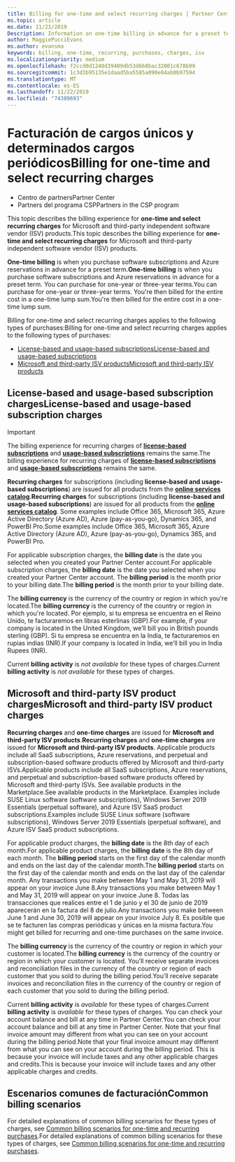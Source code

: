```yaml
---
title: Billing for one-time and select recurring charges | Partner Center
ms.topic: article
ms.date: 11/21/2019
Description: Information on one-time billing in advance for a preset term (monthly and annual subscriptions), and billing for select recurring charges (for applicable Microsoft and third-party ISV products) in Partner Center.
author: MaggiePucciEvans
ms.author: evansma
keywords: billing, one-time, recurring, purchases, charges, isv
ms.localizationpriority: medium
ms.openlocfilehash: f2ccd0d1240d39409db53d668bac32001c678b09
ms.sourcegitcommit: 1c3d3b95135e1daad5ba5585a090e84ab0b97594
ms.translationtype: MT
ms.contentlocale: es-ES
ms.lasthandoff: 11/22/2019
ms.locfileid: "74389693"
---
```

#  <a name="billing-for-one-time-and-select-recurring-charges"></a><span data-ttu-id="38118-104">Facturación de cargos únicos y determinados cargos periódicos</span><span class="sxs-lookup"><span data-stu-id="38118-104">Billing for one-time and select recurring charges</span></span>

- <span data-ttu-id="38118-105">Centro de partners</span><span class="sxs-lookup"><span data-stu-id="38118-105">Partner Center</span></span>
- <span data-ttu-id="38118-106">Partners del programa CSP</span><span class="sxs-lookup"><span data-stu-id="38118-106">Partners in the CSP program</span></span>

<span data-ttu-id="38118-107">This topic describes the billing experience for **one-time and select recurring charges** for Microsoft and third-party independent software vendor (ISV) products.</span><span class="sxs-lookup"><span data-stu-id="38118-107">This topic describes the billing experience for **one-time and select recurring charges** for Microsoft and third-party independent software vendor (ISV) products.</span></span> 

<span data-ttu-id="38118-108">**One-time billing** is when you purchase software subscriptions and Azure reservations in advance for a preset term.</span><span class="sxs-lookup"><span data-stu-id="38118-108">**One-time billing** is when you purchase software subscriptions and Azure reservations in advance for a preset term.</span></span> <span data-ttu-id="38118-109">You can purchase for one-year or three-year terms.</span><span class="sxs-lookup"><span data-stu-id="38118-109">You can purchase for one-year or three-year terms.</span></span> <span data-ttu-id="38118-110">You're then billed for the entire cost in a one-time lump sum.</span><span class="sxs-lookup"><span data-stu-id="38118-110">You're then billed for the entire cost in a one-time lump sum.</span></span>

<span data-ttu-id="38118-111">Billing for one-time and select recurring charges applies to the following types of purchases:</span><span class="sxs-lookup"><span data-stu-id="38118-111">Billing for one-time and select recurring charges applies to the following types of purchases:</span></span>

- [<span data-ttu-id="38118-112">License-based and usage-based subscriptions</span><span class="sxs-lookup"><span data-stu-id="38118-112">License-based and usage-based subscriptions</span></span>](#license-based-and-usage-based-subscription-charges)
- [<span data-ttu-id="38118-113">Microsoft and third-party ISV products</span><span class="sxs-lookup"><span data-stu-id="38118-113">Microsoft and third-party ISV products</span></span>](#microsoft-and-third-party-isv-product-charges)

## <a name="license-based-and-usage-based-subscription-charges"></a><span data-ttu-id="38118-114">License-based and usage-based subscription charges</span><span class="sxs-lookup"><span data-stu-id="38118-114">License-based and usage-based subscription charges</span></span>

> [!IMPORTANT]
> <span data-ttu-id="38118-115">The billing experience for recurring charges of [**license-based subscriptions**](license-based-billing.md) and [**usage-based subscriptions**](usage-based-billing.md) remains the same.</span><span class="sxs-lookup"><span data-stu-id="38118-115">The billing experience for recurring charges of [**license-based subscriptions**](license-based-billing.md) and [**usage-based subscriptions**](usage-based-billing.md) remains the same.</span></span>

<span data-ttu-id="38118-116">**Recurring charges** for subscriptions (including **license-based and usage-based subscriptions**) are issued for all products from the [**online services catalog**](https://partner.microsoft.com/commerce/preferredoffers/list).</span><span class="sxs-lookup"><span data-stu-id="38118-116">**Recurring charges** for subscriptions (including **license-based and usage-based subscriptions**) are issued for all products from the [**online services catalog**](https://partner.microsoft.com/commerce/preferredoffers/list).</span></span> <span data-ttu-id="38118-117">Some examples include Office 365, Microsoft 365, Azure Active Directory (Azure AD), Azure (pay-as-you-go), Dynamics 365, and PowerBI Pro.</span><span class="sxs-lookup"><span data-stu-id="38118-117">Some examples include Office 365, Microsoft 365, Azure Active Directory (Azure AD), Azure (pay-as-you-go), Dynamics 365, and PowerBI Pro.</span></span>

<span data-ttu-id="38118-118">For applicable subscription charges, the **billing date** is the date you selected when you created your Partner Center account.</span><span class="sxs-lookup"><span data-stu-id="38118-118">For applicable subscription charges, the **billing date** is the date you selected when you created your Partner Center account.</span></span> <span data-ttu-id="38118-119">The **billing period** is the month prior to your billing date.</span><span class="sxs-lookup"><span data-stu-id="38118-119">The **billing period** is the month prior to your billing date.</span></span>

<span data-ttu-id="38118-120">The **billing currency** is the currency of the country or region in which you're located.</span><span class="sxs-lookup"><span data-stu-id="38118-120">The **billing currency** is the currency of the country or region in which you're located.</span></span> <span data-ttu-id="38118-121">Por ejemplo, si tu empresa se encuentra en el Reino Unido, te facturaremos en libras esterlinas (GBP).</span><span class="sxs-lookup"><span data-stu-id="38118-121">For example, if your company is located in the United Kingdom, we’ll bill you in British pounds sterling (GBP).</span></span> <span data-ttu-id="38118-122">Si tu empresa se encuentra en la India, te facturaremos en rupias indias (INR).</span><span class="sxs-lookup"><span data-stu-id="38118-122">If your company is located in India, we’ll bill you in India Rupees (INR).</span></span>

<span data-ttu-id="38118-123">Current **billing activity** is *not available* for these types of charges.</span><span class="sxs-lookup"><span data-stu-id="38118-123">Current **billing activity** is *not available* for these types of charges.</span></span>

## <a name="microsoft-and-third-party-isv-product-charges"></a><span data-ttu-id="38118-124">Microsoft and third-party ISV product charges</span><span class="sxs-lookup"><span data-stu-id="38118-124">Microsoft and third-party ISV product charges</span></span>

<span data-ttu-id="38118-125">**Recurring charges** and **one-time charges** are issued for **Microsoft and third-party ISV products**.</span><span class="sxs-lookup"><span data-stu-id="38118-125">**Recurring charges** and **one-time charges** are issued for **Microsoft and third-party ISV products**.</span></span> <span data-ttu-id="38118-126">Applicable products include all SaaS subscriptions, Azure reservations, and perpetual and subscription-based software products offered by Microsoft and third-party ISVs.</span><span class="sxs-lookup"><span data-stu-id="38118-126">Applicable products include all SaaS subscriptions, Azure reservations, and perpetual and subscription-based software products offered by Microsoft and third-party ISVs.</span></span> <span data-ttu-id="38118-127">See available products in the Marketplace.</span><span class="sxs-lookup"><span data-stu-id="38118-127">See available products in the Marketplace.</span></span> <span data-ttu-id="38118-128">Examples include SUSE Linux software (software subscriptions), Windows Server 2019 Essentials (perpetual software), and Azure ISV SaaS product subscriptions.</span><span class="sxs-lookup"><span data-stu-id="38118-128">Examples include SUSE Linux software (software subscriptions), Windows Server 2019 Essentials (perpetual software), and Azure ISV SaaS product subscriptions.</span></span>

<span data-ttu-id="38118-129">For applicable product charges, the **billing date** is the 8th day of each month.</span><span class="sxs-lookup"><span data-stu-id="38118-129">For applicable product charges, the **billing date** is the 8th day of each month.</span></span> <span data-ttu-id="38118-130">The **billing period** starts on the first day of the calendar month and ends on the last day of the calendar month.</span><span class="sxs-lookup"><span data-stu-id="38118-130">The **billing period** starts on the first day of the calendar month and ends on the last day of the calendar month.</span></span> <span data-ttu-id="38118-131">Any transactions you make between May 1 and May 31, 2019 will appear on your invoice June 8.</span><span class="sxs-lookup"><span data-stu-id="38118-131">Any transactions you make between May 1 and May 31, 2019 will appear on your invoice June 8.</span></span> <span data-ttu-id="38118-132">Todas las transacciones que realices entre el 1 de junio y el 30 de junio de 2019 aparecerán en la factura del 8 de julio.</span><span class="sxs-lookup"><span data-stu-id="38118-132">Any transactions you make between June 1 and June 30, 2019 will appear on your invoice July 8.</span></span> <span data-ttu-id="38118-133">Es posible que se te facturen las compras periódicas y únicas en la misma factura.</span><span class="sxs-lookup"><span data-stu-id="38118-133">You might get billed for recurring and one-time purchases on the same invoice.</span></span>

<span data-ttu-id="38118-134">The **billing currency** is the currency of the country or region in which your customer is located.</span><span class="sxs-lookup"><span data-stu-id="38118-134">The **billing currency** is the currency of the country or region in which your customer is located.</span></span> <span data-ttu-id="38118-135">You’ll receive separate invoices and reconciliation files in the currency of the country or region of each customer that you sold to during the billing period.</span><span class="sxs-lookup"><span data-stu-id="38118-135">You’ll receive separate invoices and reconciliation files in the currency of the country or region of each customer that you sold to during the billing period.</span></span>

<span data-ttu-id="38118-136">Current **billing activity** is *available* for these types of charges.</span><span class="sxs-lookup"><span data-stu-id="38118-136">Current **billing activity** is *available* for these types of charges.</span></span> <span data-ttu-id="38118-137">You can check your account balance and bill at any time in Partner Center.</span><span class="sxs-lookup"><span data-stu-id="38118-137">You can check your account balance and bill at any time in Partner Center.</span></span> <span data-ttu-id="38118-138">Note that your final invoice amount may different from what you can see on your account during the billing period.</span><span class="sxs-lookup"><span data-stu-id="38118-138">Note that your final invoice amount may different from what you can see on your account during the billing period.</span></span> <span data-ttu-id="38118-139">This is because your invoice will include taxes and any other applicable charges and credits.</span><span class="sxs-lookup"><span data-stu-id="38118-139">This is because your invoice will include taxes and any other applicable charges and credits.</span></span>

## <a name="common-billing-scenarios"></a><span data-ttu-id="38118-140">Escenarios comunes de facturación</span><span class="sxs-lookup"><span data-stu-id="38118-140">Common billing scenarios</span></span>

<span data-ttu-id="38118-141">For detailed explanations of common billing scenarios for these types of charges, see [Common billing scenarios for one-time and recurring purchases](common-billing-scenarios-onetime-recurring.md).</span><span class="sxs-lookup"><span data-stu-id="38118-141">For detailed explanations of common billing scenarios for these types of charges, see [Common billing scenarios for one-time and recurring purchases](common-billing-scenarios-onetime-recurring.md).</span></span>
